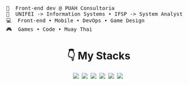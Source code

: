 <!-- https://github.com/durgeshsamariya/awesome-github-profile-readme-templates/blob/master/templates/AVS1508.md?plain=1 -->

<pre>
💼&nbsp; Front-end dev @ PUAH Consultoria
📖&nbsp; UNIFEI -> Information Systems • IFSP -> System Analyst
💻&nbsp; Front-end • Mobile • DevOps • Game Design
🎮&nbsp; Games • Code • Muay Thai
</pre>

<h1 align=center>👇&nbsp;My Stacks</h1>
<p align=center>
  <a href="https://www.python.org/"><img src="https://img.shields.io/badge/-Python-FFFFFF?labelColor=000000&style=for-the-badge&logo=python" /></a>&nbsp;
  <a href="https://angular.io/"><img src="https://img.shields.io/badge/-Angular-FFFFFF?labelColor=000000&style=for-the-badge&logo=angular" /></a>&nbsp;
  <a href="https://flutter.dev/"><img src="https://img.shields.io/badge/-Flutter-FFFFFF?labelColor=000000&style=for-the-badge&logo=flutter" /></a>&nbsp;
  <a href="https://reactjs.org/"><img src="https://img.shields.io/badge/-React-FFFFFF?labelColor=000000&style=for-the-badge&logo=react" /></a>&nbsp;
  <a href="https://github.com/torvalds/linux"><img src="https://img.shields.io/badge/-Linux-FFFFFF?labelColor=000000&style=for-the-badge&logo=linux" /></a>&nbsp;
  <a href="https://godotengine.org/"><img src="https://img.shields.io/badge/-Godot-FFFFFF?labelColor=000000&style=for-the-badge&logo=godotengine" /></a>&nbsp;
</p>
